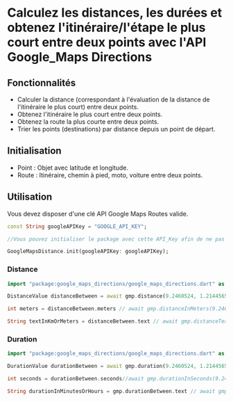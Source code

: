 # Calculez les distances, les durées et obtenez l'itinéraire/l'étape le plus court entre deux points avec l'API Google_Maps Directions

## Fonctionnalités

- Calculer la distance (correspondant à l'évaluation de la distance de l'itinéraire le plus court) entre deux points.
- Obtenez l'itinéraire le plus court entre deux points.
- Obtenez la route la plus courte entre deux points.
- Trier les points (destinations) par distance depuis un point de départ.

## Initialisation

- Point : Objet avec latitude et longitude.
- Route : Itinéraire, chemin à pied, moto, voiture entre deux points.

## Utilisation

Vous devez disposer d'une clé API Google Maps Routes valide.

```dart
const String googleAPIKey = "GOOGLE_API_KEY";

//Vous pouvez initialiser le package avec cette API_Key afin de ne pas avoir à le transmettre en tant qu'argument à ses méthodes.

GoogleMapsDistance.init(googleAPIKey: googleAPIKey);
```

### Distance

```dart
import "package:google_maps_directions/google_maps_directions.dart" as gmp;

DistanceValue distanceBetween = await gmp.distance(9.2460524, 1.2144565, 6.1271617, 1.2345417, googleAPIKey : googleAPIKey); //gmp.distance(9.2460524, 1.2144565, 6.1271617, 1.2345417) ou sans passer l'API_KEY si le plugin est déjà initialisé avec sa valeur.

int meters = distanceBetween.meters // await gmp.distanceInMeters(9.2460524, 1.2144565, 6.1271617, 1.2345417, googleAPIKey : googleAPIKey);

String textInKmOrMeters = distanceBetween.text // await gmp.distanceText(9.2460524, 1.2144565, 6.1271617, 1.2345417, googleAPIKey : googleAPIKey);
```

### Duration

```dart
import "package:google_maps_directions/google_maps_directions.dart" as gmp;

DurationValue durationBetween = await gmp.duration(9.2460524, 1.2144565, 6.1271617, 1.2345417, googleAPIKey : googleAPIKey);

int seconds = durationBetween.seconds//await gmp.durationInSeconds(9.2460524, 1.2144565, 6.1271617, 1.2345417, googleAPIKey : googleAPIKey);

String durationInMinutesOrHours = gmp.durationBetween.text // await gmp.durationText(9.2460524, 1.2144565, 6.1271617, 1.2345417, googleAPIKey : googleAPIKey);
```
